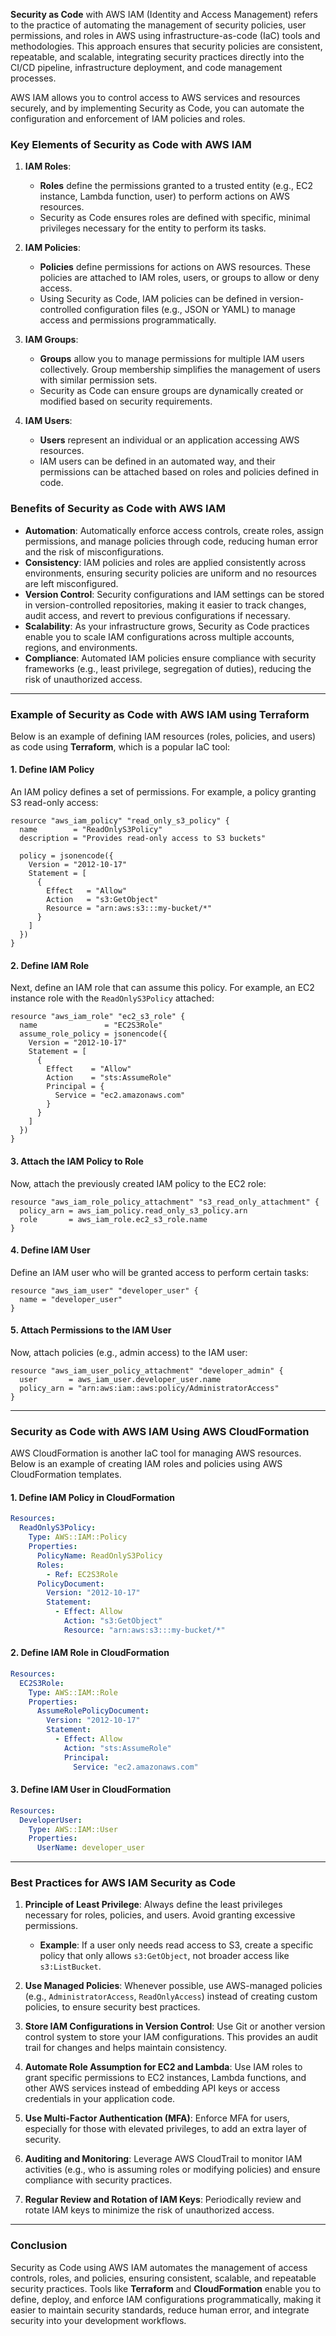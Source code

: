 **Security as Code** with AWS IAM (Identity and Access Management) refers to the practice of automating the management of security policies, user permissions, and roles in AWS using infrastructure-as-code (IaC) tools and methodologies. This approach ensures that security policies are consistent, repeatable, and scalable, integrating security practices directly into the CI/CD pipeline, infrastructure deployment, and code management processes.

AWS IAM allows you to control access to AWS services and resources securely, and by implementing Security as Code, you can automate the configuration and enforcement of IAM policies and roles.

### **Key Elements of Security as Code with AWS IAM**

1. **IAM Roles**:
   - **Roles** define the permissions granted to a trusted entity (e.g., EC2 instance, Lambda function, user) to perform actions on AWS resources.
   - Security as Code ensures roles are defined with specific, minimal privileges necessary for the entity to perform its tasks.

2. **IAM Policies**:
   - **Policies** define permissions for actions on AWS resources. These policies are attached to IAM roles, users, or groups to allow or deny access.
   - Using Security as Code, IAM policies can be defined in version-controlled configuration files (e.g., JSON or YAML) to manage access and permissions programmatically.

3. **IAM Groups**:
   - **Groups** allow you to manage permissions for multiple IAM users collectively. Group membership simplifies the management of users with similar permission sets.
   - Security as Code can ensure groups are dynamically created or modified based on security requirements.

4. **IAM Users**:
   - **Users** represent an individual or an application accessing AWS resources.
   - IAM users can be defined in an automated way, and their permissions can be attached based on roles and policies defined in code.

### **Benefits of Security as Code with AWS IAM**

- **Automation**: Automatically enforce access controls, create roles, assign permissions, and manage policies through code, reducing human error and the risk of misconfigurations.
- **Consistency**: IAM policies and roles are applied consistently across environments, ensuring security policies are uniform and no resources are left misconfigured.
- **Version Control**: Security configurations and IAM settings can be stored in version-controlled repositories, making it easier to track changes, audit access, and revert to previous configurations if necessary.
- **Scalability**: As your infrastructure grows, Security as Code practices enable you to scale IAM configurations across multiple accounts, regions, and environments.
- **Compliance**: Automated IAM policies ensure compliance with security frameworks (e.g., least privilege, segregation of duties), reducing the risk of unauthorized access.

---

### **Example of Security as Code with AWS IAM using Terraform**

Below is an example of defining IAM resources (roles, policies, and users) as code using **Terraform**, which is a popular IaC tool:

#### 1. **Define IAM Policy**

An IAM policy defines a set of permissions. For example, a policy granting S3 read-only access:

```hcl
resource "aws_iam_policy" "read_only_s3_policy" {
  name        = "ReadOnlyS3Policy"
  description = "Provides read-only access to S3 buckets"
  
  policy = jsonencode({
    Version = "2012-10-17"
    Statement = [
      {
        Effect   = "Allow"
        Action   = "s3:GetObject"
        Resource = "arn:aws:s3:::my-bucket/*"
      }
    ]
  })
}
```

#### 2. **Define IAM Role**

Next, define an IAM role that can assume this policy. For example, an EC2 instance role with the `ReadOnlyS3Policy` attached:

```hcl
resource "aws_iam_role" "ec2_s3_role" {
  name               = "EC2S3Role"
  assume_role_policy = jsonencode({
    Version = "2012-10-17"
    Statement = [
      {
        Effect    = "Allow"
        Action    = "sts:AssumeRole"
        Principal = {
          Service = "ec2.amazonaws.com"
        }
      }
    ]
  })
}
```

#### 3. **Attach the IAM Policy to Role**

Now, attach the previously created IAM policy to the EC2 role:

```hcl
resource "aws_iam_role_policy_attachment" "s3_read_only_attachment" {
  policy_arn = aws_iam_policy.read_only_s3_policy.arn
  role       = aws_iam_role.ec2_s3_role.name
}
```

#### 4. **Define IAM User**

Define an IAM user who will be granted access to perform certain tasks:

```hcl
resource "aws_iam_user" "developer_user" {
  name = "developer_user"
}
```

#### 5. **Attach Permissions to the IAM User**

Now, attach policies (e.g., admin access) to the IAM user:

```hcl
resource "aws_iam_user_policy_attachment" "developer_admin" {
  user       = aws_iam_user.developer_user.name
  policy_arn = "arn:aws:iam::aws:policy/AdministratorAccess"
}
```

---

### **Security as Code with AWS IAM Using AWS CloudFormation**

AWS CloudFormation is another IaC tool for managing AWS resources. Below is an example of creating IAM roles and policies using AWS CloudFormation templates.

#### **1. Define IAM Policy in CloudFormation**

```yaml
Resources:
  ReadOnlyS3Policy:
    Type: AWS::IAM::Policy
    Properties:
      PolicyName: ReadOnlyS3Policy
      Roles:
        - Ref: EC2S3Role
      PolicyDocument:
        Version: "2012-10-17"
        Statement:
          - Effect: Allow
            Action: "s3:GetObject"
            Resource: "arn:aws:s3:::my-bucket/*"
```

#### **2. Define IAM Role in CloudFormation**

```yaml
Resources:
  EC2S3Role:
    Type: AWS::IAM::Role
    Properties:
      AssumeRolePolicyDocument:
        Version: "2012-10-17"
        Statement:
          - Effect: Allow
            Action: "sts:AssumeRole"
            Principal:
              Service: "ec2.amazonaws.com"
```

#### **3. Define IAM User in CloudFormation**

```yaml
Resources:
  DeveloperUser:
    Type: AWS::IAM::User
    Properties:
      UserName: developer_user
```

---

### **Best Practices for AWS IAM Security as Code**

1. **Principle of Least Privilege**: Always define the least privileges necessary for roles, policies, and users. Avoid granting excessive permissions.
   - **Example**: If a user only needs read access to S3, create a specific policy that only allows `s3:GetObject`, not broader access like `s3:ListBucket`.

2. **Use Managed Policies**: Whenever possible, use AWS-managed policies (e.g., `AdministratorAccess`, `ReadOnlyAccess`) instead of creating custom policies, to ensure security best practices.
   
3. **Store IAM Configurations in Version Control**: Use Git or another version control system to store your IAM configurations. This provides an audit trail for changes and helps maintain consistency.

4. **Automate Role Assumption for EC2 and Lambda**: Use IAM roles to grant specific permissions to EC2 instances, Lambda functions, and other AWS services instead of embedding API keys or access credentials in your application code.

5. **Use Multi-Factor Authentication (MFA)**: Enforce MFA for users, especially for those with elevated privileges, to add an extra layer of security.

6. **Auditing and Monitoring**: Leverage AWS CloudTrail to monitor IAM activities (e.g., who is assuming roles or modifying policies) and ensure compliance with security practices.

7. **Regular Review and Rotation of IAM Keys**: Periodically review and rotate IAM keys to minimize the risk of unauthorized access.

---

### **Conclusion**

Security as Code using AWS IAM automates the management of access controls, roles, and policies, ensuring consistent, scalable, and repeatable security practices. Tools like **Terraform** and **CloudFormation** enable you to define, deploy, and enforce IAM configurations programmatically, making it easier to maintain security standards, reduce human error, and integrate security into your development workflows.
